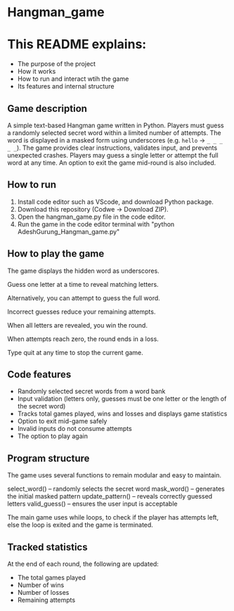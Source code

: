 # Hangman_game

# This README explains:
- The purpose of the project
- How it works
- How to run and interact wtih the game
- Its features and internal structure

## Game description
A simple text-based Hangman game written in Python. Players must guess a randomly selected secret word within a limited number of attempts. The word is displayed in a masked form using underscores (e.g. `hello` -> `_ _ _ _ _`). The game provides clear instructions, validates input, and prevents unexpected crashes. Players may guess a single letter or attempt the full word at any time. An option to exit the game mid-round is also included.

## How to run

1. Install code editor such as VScode, and download Python package.
2. Download this repository (Codwe -> Download ZIP).
3. Open the hangman_game.py file in the code editor.
4. Run the game in the code editor terminal with "python AdeshGurung_Hangman_game.py"

## How to play the game
The game displays the hidden word as underscores.

Guess one letter at a time to reveal matching letters.

Alternatively, you can attempt to guess the full word.

Incorrect guesses reduce your remaining attempts.

When all letters are revealed, you win the round.

When attempts reach zero, the round ends in a loss.

Type quit at any time to stop the current game.

## Code features
- Randomly selected secret words from a word bank
- Input validation (letters only, guesses must be one letter or the length of the secret word)
- Tracks total games played, wins and losses and displays game statistics
- Option to exit mid-game safely
- Invalid inputs do not consume attempts
- The option to play again

## Program structure
The game uses several functions to remain modular and easy to maintain.

select_word() – randomly selects the secret word
mask_word() – generates the initial masked pattern
update_pattern() – reveals correctly guessed letters
valid_guess() – ensures the user input is acceptable

The main game uses while loops, to check if the player has attempts left, else the loop is exited and the game is terminated.

## Tracked statistics
At the end of each round, the following are updated:
- The total games played
- Number of wins
- Number of losses
- Remaining attempts

  
